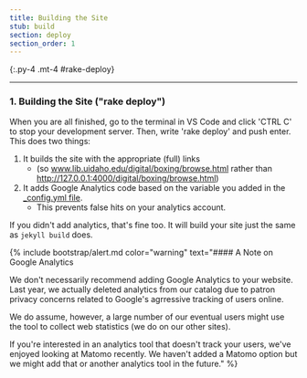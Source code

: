 ```yaml
---
title: Building the Site
stub: build
section: deploy
section_order: 1
---
```


{:.py-4 .mt-4 #rake-deploy}
***
### 1. Building the Site ("rake deploy")

When you are all finished, go to the terminal in VS Code and click 'CTRL C' to stop your development server. Then, write 'rake deploy' and push enter. This does two things: 

1. It builds the site with the appropriate (full) links 
    - (so www.lib.uidaho.edu/digital/boxing/browse.html rather than http://127.0.0.1:4000/digital/boxing/browse.html)
2. It adds Google Analytics code based on the variable you added in the [_config.yml file](config.html). 
    - This prevents false hits on your analytics account.

If you didn't add analytics, that's fine too. It will build your site just the same as `jekyll build` does.

{% include bootstrap/alert.md color="warning" text="#### A Note on Google Analytics

We don't necessarily recommend adding Google Analytics to your website. Last year, we actually deleted analytics from our catalog due to patron privacy concerns related to Google's agrressive tracking of users online. 

We do assume, however, a large number of our eventual users might use the tool to collect web statistics (we do on our other sites). 

If you're interested in an analytics tool that doesn't track your users, we've enjoyed looking at Matomo recently. We haven't added a Matomo option but we might add that or another analytics tool in the future."  %}